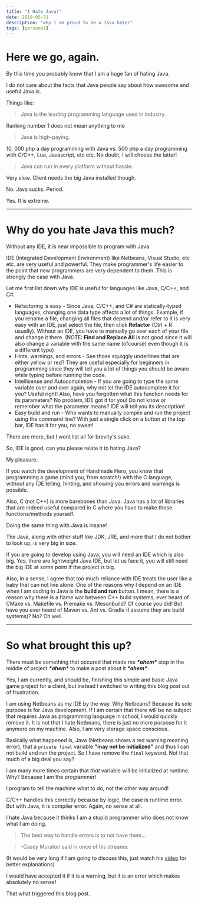 ```yaml
---
title: "I Hate Java!"
date: 2019-05-31
description: "why I am proud to be a Java hater"
tags: [personal]
---
```


# Here we go, again.

By this time you probably know that I am a huge fan of hating Java.

I do not care about the facts that Java people say about how awesome and useful Java is.

Things like:

> Java is the leading programming language used in industry.

Ranking number 1 does not mean anything to me

> Java is high-paying.

10, 000 php a day programming with Java vs. 500 php a day programming with C/C++, Lua, Javascript, etc etc.
No doubt, I will choose the latter!

> Java can run in every platform without hassle.

Very slow. Client needs the big Java installed though.

No. Java sucks. Period.

Yes. It is extreme.

---

# Why do you hate Java this much?

Without any IDE, it is near impossible to program with Java.

IDE (Integrated Development Environment) like Netbeans, Visual Studio, etc etc. are very useful and powerful. They make programmer's life easier to the point that new programmers are very dependent to them. This is strongly the case with Java.

Let me first list down why IDE is useful for languages like Java, C/C++, and C#.

* Refactoring is easy - Since Java, C/C++, and C# are statically-typed languages, changing one data type affects a lot of things. Example, if you rename a file, changing all files that depend and/or refer to it is very easy with an IDE, just select the file, then click __Refactor__ (Ctrl + R usually). Without an IDE, you have to manually go over each of your file and change it there. (NOTE: __Find and Replace All__ is not good since it will also change a variable with the same name (ofcourse) even though it is a different type)
* Hints, warnings, and errors - See those squiggly underlines that are either yellow or red? They are useful especially for beginners in programming since they will tell you a lot of things you should be aware while typing before running the code.
* Intellisense and Autocompletion - If you are going to type the same variable over and over again, why not let the IDE autocomplete it for you? Useful right! Also, have you forgotten what this function needs for its parameters? No problem, IDE got it for you! Do not know or remember what the parameter means? IDE will tell you its description!
* Easy build and run - Who wants to manually compile and run the project using the command line? With just a single click on a button at the top bar, IDE has it for you, no sweat!

There are more, but I wont list all for brevity's sake.

So, IDE is good, can you please relate it to hating Java?

My pleasure.

If you watch the development of Handmade Hero, you know that programming a game (mind you, from scratch!) with the C language, without any IDE telling, hinting, and showing you errors and warnings is possible.

Also, C (not C++) is more barebones than Java. Java has a lot of libraries that are indeed useful compared in C where you have to make those functions/methods yourself.

Doing the same thing with Java is insane!

The Java, along with other stuff like JDK, JRE, and more that I do not bother to look up, is very big in size.

If you are going to develop using Java, you will need an IDE which is also big. Yes, there are lightweight Java IDE, but let us face it, you will still need the big IDE at some point if the project is big.

Also, in a sense, I agree that too much reliance with IDE treats the user like a baby that can not live alone. One of the reasons why I depend on an IDE when I am coding in Java is the __build and run__ button. I mean, there is a reason why there is a flame war between C++ build systems, ever heard of CMake vs. Makefile vs. Premake vs. Mesonbuild? Of course you did! But have you ever heard of Maven vs. Ant vs. Gradle (I assume they are build systems)? No? Oh well.

---

# So what brought this up?

There must be something that occured that made me __*\*ahem\**__ stop in the middle of project __*\*ahem\**__ to make a post about it __*\*ahem\**__.

Yes, I am currently, and should be, finishing this simple and basic Java game project for a client, but instead I switched to writing this blog post out of frustration.

I am using Netbeans as my IDE by the way. Why Netbeans? Because its sole purpose is for Java development. If I am certain that there will be no subject that requires Java as programming language in school, I would quickly remove it. It is not that I hate Netbeans, there is just no more purpose for it anymore on my machine. Also, I am very storage space conscious.

Basically what happened is, Java (Netbeans shows a red warning meaning error), that a `private final` variable __"may not be initialized"__ and thus I can not build and run the project. So I have remove the `final` keyword. Not that much of a big deal you say?

I am many more times certain that *that* variable will be initialized at runtime. Why? Because I am the programmer!

I program to tell the machine what to do, not the other way around!

C/C++ handles this correctly because by logic, the case is runtime error. But with Java, it is compiler error. Again, no sense at all.

I hate Java because it thinks I am a stupid programmer who does not know what I am doing.

> The best way to handle errors is to not have them...

> -Casey Muratori said in once of his streams:

(It would be very long if I am going to discuss this, just watch his [video](https://www.youtube.com/watch?v=gc22dd2qFPg) for better explanations)

I would have accepted it if it is a warning, but it is an error which makes absolutely no sense!

That what triggered this blog post.
